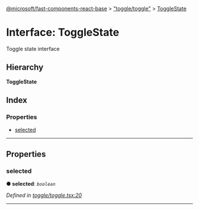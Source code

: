[@microsoft/fast-components-react-base](../README.md) > ["toggle/toggle"](../modules/_toggle_toggle_.md) > [ToggleState](../interfaces/_toggle_toggle_.togglestate.md)

# Interface: ToggleState

Toggle state interface

## Hierarchy

**ToggleState**

## Index

### Properties

* [selected](_toggle_toggle_.togglestate.md#selected)

---

## Properties

<a id="selected"></a>

###  selected

**● selected**: *`boolean`*

*Defined in [toggle/toggle.tsx:20](https://github.com/Microsoft/fast-dna/blob/164dd3ca/packages/fast-components-react-base/src/toggle/toggle.tsx#L20)*

___

